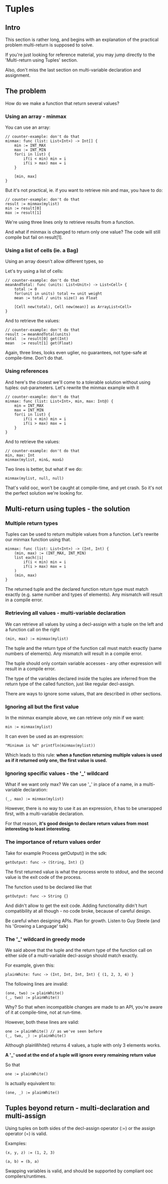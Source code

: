 Tuples
======

Intro
-----

This section is rather long, and begins with an explanation of the practical
problem multi-return is supposed to solve.

If you're just looking for reference material, you may jump directly
to the 'Multi-return using Tuples' section.

Also, don't miss the last section on multi-variable declaration and assignment.


The problem
-----------

How do we make a function that return several values?

### Using an array - minmax ###

You can use an array:

    // counter-example: don't do that
    minmax: func (list: List<Int>) -> Int[] {
        min := INT_MAX
        max := INT_MIN
        for(i in list) {
            if(i < min) min = i
            if(i > max) max = i
        }

        [min, max]
    }

But it's not practical, ie. if you want to retrieve min and max, you have to do:

    // counter-example: don't do that
    result := minmax(mylist)
    min := result[0]
    max := result[1]

We're using three lines only to retrieve results from a function.

And what if minmax is changed to return only one value? The code will still
compile but fail on result[1].

### Using a list of cells (ie. a Bag) ###

Using an array doesn't allow different types, so

Let's try using a list of cells:

    // counter-example: don't do that
    meanAndTotal: func (units: List<Unit>) -> List<Cell> {
        total := 0
        for(unit in units) total += unit weight
        mean := total / units size() as Float

        [Cell new(total), Cell new(mean)] as ArrayList<Cell>
    }

And to retrieve the values:

    // counter-example: don't do that
    result := meanAndTotal(units)
    total  := result[0] get(Int)
    mean   := result[1] get(Float)

Again, three lines, looks even uglier, no guarantees, not type-safe at
compile-time. Don't do that.

### Using references ###

And here's the closest we'll come to a tolerable solution without using
tuples: out-parameters. Let's rewrite the minmax example with it

    // counter-example: don't do that
    minmax: func (list: List<Int>, min, max: Int@) {
        min = INT_MAX
        max = INT_MIN
        for(i in list) {
            if(i < min) min = i
            if(i > max) max = i
        }
    }

And to retrieve the values:

    // counter-example: don't do that
    min, max: Int
    minmax(mylist, min&, max&)

Two lines is better, but what if we do:

    minmax(mylist, null, null)

That's valid ooc, won't be caught at compile-time, and yet crash.
So it's not the perfect solution we're looking for.

Multi-return using tuples - the solution
----------------------------------------

### Multiple return types ###

Tuples can be used to return multiple values from a function. Let's
rewrite our minmax function using that.

    minmax: func (list: List<Int>) -> (Int, Int) {
        (min, max) := (INT_MAX, INT_MIN)
        list each(|i|
            if(i < min) min = i
            if(i > max) max = i
        )
        (min, max)
    }

The returned tuple and the declared function return type must
match exactly (e.g. same number and types of elements). Any mismatch
will result in a compile error.

### Retrieving all values - multi-variable declaration ###

We can retrieve all values by using a decl-assign with a tuple
on the left and a function call on the right

    (min, max) := minmax(mylist)

The tuple and the return type of the function call must match exactly
(same numbers of elements). Any mismatch will result in a compile error.

The tuple should only contain variable accesses - any other expression
will result in a compile error.

The type of the variables declared inside the tuples are inferred
from the return type of the called function, just like regular decl-assign.

There are ways to ignore some values, that are described in other sections.


### Ignoring all but the first value ###

In the minmax example above, we can retrieve only min if we want:

    min := minmax(mylist)

It can even be used as an expression:

    "Minimum is %d" printfln(minmax(mylist))

Which leads to this rule: **when a function returning multiple values
is used as if it returned only one, the first value is used.**


### Ignoring specific values - the '_' wildcard ###

What if we want only max? We can use '_' in place of a name, in a
multi-variable declaration:

    (_, max) := minmax(mylist)

However, there is no way to use it as an expression, it has to be
unwrapped first, with a multi-variable declaration.

For that reason, **it's good design to declare return values from most
interesting to least interesting**.

### The importance of return values order ###

Take for example Process getOutput() in the sdk:

    getOutput: func -> (String, Int) {}

The first returned value is what the process wrote to stdout, and
the second value is the exit code of the process.

The function used to be declared like that

    getOutput: func -> String {}

And didn't allow to get the exit code. Adding functionality didn't
hurt compatibility at all though - no code broke, because of careful
design.

Be careful when designing APIs. Plan for growth. Listen to Guy Steele
(and his 'Growing a Language' talk)

### The '_' wildcard in greedy mode ###

We said above that the tuple and the return type of the function call
on either side of a multi-variable decl-assign should match exactly.

For example, given this:

    plainWhite: func -> (Int, Int, Int, Int) { (1, 2, 3, 4) }

The following lines are invalid:

    (one, two) := plainWhite()
    (_, two) := plainWhite()

Why? So that when incompatible changes are made to an API, you're
aware of it at compile-time, not at run-time.

However, both these lines are valid:

    one := plainWhite() // as we've seen before
    (_, two, _) := plainWhite()

Although plainWhite() returns 4 values, a tuple with only 3 elements
works.

**A '_' used at the end of a tuple will ignore every remaining return value**

So that

    one := plainWhite()

Is actually equivalent to:

    (one, _) := plainWhite()


Tuples beyond return - multi-declaration and multi-assign
---------------------------------------------------------

Using tuples on both sides of the decl-assign operator (:=) or
the assign operator (=) is valid.

Examples:

    (x, y, z) := (1, 2, 3)

    (a, b) = (b, a)

Swapping variables is valid, and should be supported by compliant
ooc compilers/runtimes.






